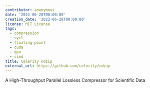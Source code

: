 ```yaml
---
contributor: anonymous
date: '2022-06-28T00:00:00'
creation_date: '2022-06-28T00:00:00'
license: MIT License
tags:
  - compression
  - sycl
  - floating-point
  - cuda
  - gpu
  - simd
title: Celerity ndzip
external_url: https://github.com/celerity/ndzip
---
```


A High-Throughput Parallel Lossless Compressor for Scientific Data
